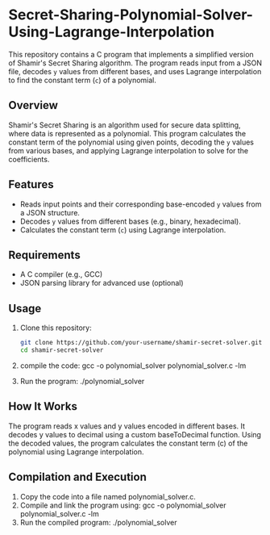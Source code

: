 # Secret-Sharing-Polynomial-Solver-Using-Lagrange-Interpolation

This repository contains a C program that implements a simplified version of Shamir's Secret Sharing algorithm. The program reads input from a JSON file, decodes `y` values from different bases, and uses Lagrange interpolation to find the constant term (`c`) of a polynomial.

## Overview
Shamir's Secret Sharing is an algorithm used for secure data splitting, where data is represented as a polynomial. This program calculates the constant term of the polynomial using given points, decoding the `y` values from various bases, and applying Lagrange interpolation to solve for the coefficients.

## Features
- Reads input points and their corresponding base-encoded `y` values from a JSON structure.
- Decodes `y` values from different bases (e.g., binary, hexadecimal).
- Calculates the constant term (`c`) using Lagrange interpolation.

## Requirements
- A C compiler (e.g., GCC)
- JSON parsing library for advanced use (optional)

## Usage
1. Clone this repository:
   ```bash
   git clone https://github.com/your-username/shamir-secret-solver.git
   cd shamir-secret-solver

2. compile the code:
   gcc -o polynomial_solver polynomial_solver.c -lm
   
4. Run the program:
   ./polynomial_solver
## How It Works
The program reads x values and y values encoded in different bases.
It decodes y values to decimal using a custom baseToDecimal function.
Using the decoded values, the program calculates the constant term (c) of the polynomial using Lagrange interpolation.

## Compilation and Execution
1. Copy the code into a file named polynomial_solver.c.
2. Compile and link the program using:
   gcc -o polynomial_solver polynomial_solver.c -lm
3. Run the compiled program:
   ./polynomial_solver

